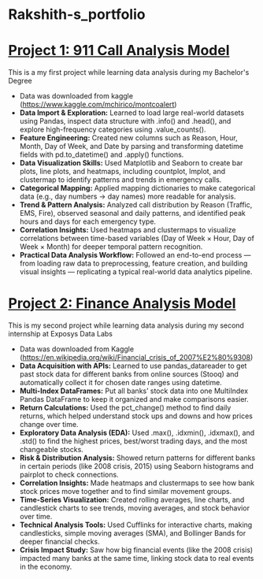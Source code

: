 # Rakshith-s_portfolio

# [ Project 1: 911 Call Analysis Model ](https://rakshith2712.github.io/rakshith-s_portfolio/911_call_analysis_model)
This is a my first project while learning data analysis during my Bachelor's Degree

* Data was downloaded from kaggle (https://www.kaggle.com/mchirico/montcoalert)
* **Data Import & Exploration:** Learned to load large real-world datasets using Pandas, inspect data structure with .info() and .head(), and explore high-frequency categories using .value_counts().
* **Feature Engineering:** Created new columns such as Reason, Hour, Month, Day of Week, and Date by parsing and transforming datetime fields with pd.to_datetime() and .apply() functions.
* **Data Visualization Skills:** Used Matplotlib and Seaborn to create bar plots, line plots, and heatmaps, including countplot, lmplot, and clustermap to identify patterns and trends in emergency calls.
* **Categorical Mapping:** Applied mapping dictionaries to make categorical data (e.g., day numbers → day names) more readable for analysis.
* **Trend & Pattern Analysis:** Analyzed call distribution by Reason (Traffic, EMS, Fire), observed seasonal and daily patterns, and identified peak hours and days for each emergency type.
* **Correlation Insights:** Used heatmaps and clustermaps to visualize correlations between time-based variables (Day of Week × Hour, Day of Week × Month) for deeper temporal pattern recognition.
* **Practical Data Analysis Workflow:** Followed an end-to-end process — from loading raw data to preprocessing, feature creation, and building visual insights — replicating a typical real-world data analytics pipeline.

# [ Project 2: Finance Analysis Model ](https://rakshith2712.github.io/rakshith-s_portfolio/finance__analysis_model)
This is my second project while learning data analysis during my second internship at Exposys Data Labs

* Data was downloaded from Kaggle (https://en.wikipedia.org/wiki/Financial_crisis_of_2007%E2%80%9308)
* **Data Acquisition with APIs:** Learned to use pandas_datareader to get past stock data for different banks from online sources (Stooq) and automatically collect it for chosen date ranges using datetime.
* **Multi-Index DataFrames:** Put all banks’ stock data into one MultiIndex Pandas DataFrame to keep it organized and make comparisons easier.
* **Return Calculations:** Used the pct_change() method to find daily returns, which helped understand stock ups and downs and how prices change over time.
* **Exploratory Data Analysis (EDA):** Used .max(), .idxmin(), .idxmax(), and .std() to find the highest prices, best/worst trading days, and the most changeable stocks.
* **Risk & Distribution Analysis:** Showed return patterns for different banks in certain periods (like 2008 crisis, 2015) using Seaborn histograms and pairplot to check connections.
* **Correlation Insights:** Made heatmaps and clustermaps to see how bank stock prices move together and to find similar movement groups.
* **Time-Series Visualization:** Created rolling averages, line charts, and candlestick charts to see trends, moving averages, and stock behavior over time.
* **Technical Analysis Tools:** Used Cufflinks for interactive charts, making candlesticks, simple moving averages (SMA), and Bollinger Bands for deeper financial checks.
* **Crisis Impact Study:** Saw how big financial events (like the 2008 crisis) impacted many banks at the same time, linking stock data to real events in the economy.
